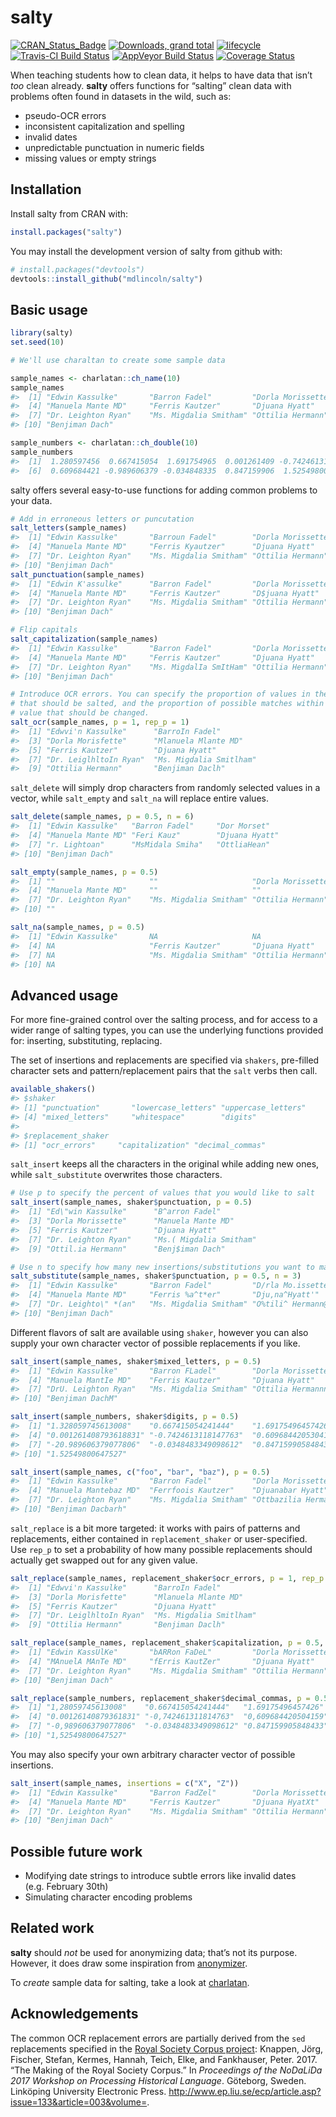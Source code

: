 
<!-- README.md is generated from README.Rmd. Please edit that file -->

# salty

[![CRAN\_Status\_Badge](http://www.r-pkg.org/badges/version/salty)](https://cran.r-project.org/package=salty)
[![Downloads, grand
total](http://cranlogs.r-pkg.org/badges/grand-total/salty)](https://cranlogs.r-pkg.org/)
[![lifecycle](https://img.shields.io/badge/lifecycle-experimental-orange.svg)](https://www.tidyverse.org/lifecycle/#experimental)
[![Travis-CI Build
Status](https://travis-ci.org/mdlincoln/salty.svg?branch=master)](https://travis-ci.org/mdlincoln/salty)
[![AppVeyor Build
Status](https://ci.appveyor.com/api/projects/status/github/mdlincoln/salty?branch=master&svg=true)](https://ci.appveyor.com/project/mdlincoln/salty)
[![Coverage
Status](https://img.shields.io/codecov/c/github/mdlincoln/salty/master.svg)](https://codecov.io/github/mdlincoln/salty?branch=master)

When teaching students how to clean data, it helps to have data that
isn’t *too* clean already. **salty** offers functions for “salting”
clean data with problems often found in datasets in the wild, such as:

  - pseudo-OCR errors
  - inconsistent capitalization and spelling
  - invalid dates
  - unpredictable punctuation in numeric fields
  - missing values or empty strings

## Installation

Install salty from CRAN with:

``` r
install.packages("salty")
```

You may install the development version of salty from github with:

``` r
# install.packages("devtools")
devtools::install_github("mdlincoln/salty")
```

## Basic usage

``` r
library(salty)
set.seed(10)

# We'll use charaltan to create some sample data

sample_names <- charlatan::ch_name(10)
sample_names
#>  [1] "Edwin Kassulke"       "Barron Fadel"         "Dorla Morissette"    
#>  [4] "Manuela Mante MD"     "Ferris Kautzer"       "Djuana Hyatt"        
#>  [7] "Dr. Leighton Ryan"    "Ms. Migdalia Smitham" "Ottilia Hermann"     
#> [10] "Benjiman Dach"

sample_numbers <- charlatan::ch_double(10)
sample_numbers
#>  [1]  1.280597456  0.667415054  1.691754965  0.001261409 -0.742461312
#>  [6]  0.609684421 -0.989606379 -0.034848335  0.847159906  1.525498006
```

salty offers several easy-to-use functions for adding common problems to
your data.

``` r
# Add in erroneous letters or puncutation
salt_letters(sample_names)
#>  [1] "Edwin Kassulke"       "Barroun Fadel"        "Dorla Morissette"    
#>  [4] "Manuela Mante MD"     "Ferris Kyautzer"      "Djuana Hyatt"        
#>  [7] "Dr. Leighton Ryan"    "Ms. Migdalia Smitham" "Ottilia Hermann"     
#> [10] "Benjiman Dach"
salt_punctuation(sample_names)
#>  [1] "Edwin K'assulke"      "Barron Fadel"         "Dorla Morissette"    
#>  [4] "Manuela Mante MD"     "Ferris Kautzer"       "D$juana Hyatt"       
#>  [7] "Dr. Leighton Ryan"    "Ms. Migdalia Smitham" "Ottilia Hermann"     
#> [10] "Benjiman Dach"

# Flip capitals
salt_capitalization(sample_names)
#>  [1] "Edwin Kassulke"       "Barron Fadel"         "Dorla Morissette"    
#>  [4] "Manuela Mante MD"     "Ferris Kautzer"       "Djuana Hyatt"        
#>  [7] "Dr. Leighton Ryan"    "Ms. MigdalIa SmItHam" "Ottilia Hermann"     
#> [10] "Benjiman Dach"

# Introduce OCR errors. You can specify the proportion of values in the vector
# that should be salted, and the proportion of possible matches within a single
# value that should be changed.
salt_ocr(sample_names, p = 1, rep_p = 1)
#>  [1] "Edwvi'n Kassulke"      "BarroIn Fadel"        
#>  [3] "Dorla Morisfette"      "Mlanuela Mlante MD"   
#>  [5] "Ferris Kautzer"        "Djuana Hyatt"         
#>  [7] "Dr. LeiglhltoIn Ryan"  "Ms. Migdalia Smitlham"
#>  [9] "Ottilia Hermann"       "Benjiman Daclh"
```

`salt_delete` will simply drop characters from randomly selected values
in a vector, while `salt_empty` and `salt_na` will replace entire
values.

``` r
salt_delete(sample_names, p = 0.5, n = 6)
#>  [1] "Edwin Kassulke"   "Barron Fadel"     "Dor Morset"      
#>  [4] "Manuela Mante MD" "Feri Kauz"        "Djuana Hyatt"    
#>  [7] "r. Lightoan"      "MsMidala Smiha"   "OttliaHean"      
#> [10] "Benjiman Dach"

salt_empty(sample_names, p = 0.5)
#>  [1] ""                     ""                     "Dorla Morissette"    
#>  [4] "Manuela Mante MD"     ""                     ""                    
#>  [7] "Dr. Leighton Ryan"    "Ms. Migdalia Smitham" "Ottilia Hermann"     
#> [10] ""

salt_na(sample_names, p = 0.5)
#>  [1] "Edwin Kassulke"       NA                     NA                    
#>  [4] NA                     "Ferris Kautzer"       "Djuana Hyatt"        
#>  [7] NA                     "Ms. Migdalia Smitham" "Ottilia Hermann"     
#> [10] NA
```

## Advanced usage

For more fine-grained control over the salting process, and for access
to a wider range of salting types, you can use the underlying functions
provided for: inserting, substituting, replacing.

The set of insertions and replacements are specified via `shakers`,
pre-filled character sets and pattern/replacement pairs that the `salt`
verbs then call.

``` r
available_shakers()
#> $shaker
#> [1] "punctuation"       "lowercase_letters" "uppercase_letters"
#> [4] "mixed_letters"     "whitespace"        "digits"           
#> 
#> $replacement_shaker
#> [1] "ocr_errors"     "capitalization" "decimal_commas"
```

`salt_insert` keeps all the characters in the original while adding new
ones, while `salt_substitute` overwrites those characters.

``` r
# Use p to specify the percent of values that you would like to salt
salt_insert(sample_names, shaker$punctuation, p = 0.5)
#>  [1] "Ed\"win Kassulke"      "B^arron Fadel"        
#>  [3] "Dorla Morissette"      "Manuela Mante MD"     
#>  [5] "Ferris Kautzer"        "Djuana Hyatt"         
#>  [7] "Dr. Leighton Ryan"     "Ms.( Migdalia Smitham"
#>  [9] "Ottil.ia Hermann"      "Benj$iman Dach"

# Use n to specify how many new insertions/substitutions you want to make to selected values
salt_substitute(sample_names, shaker$punctuation, p = 0.5, n = 3)
#>  [1] "Edwin Kassulke"       "Barron Fadel"         "D/rla Mo.issette."   
#>  [4] "Manuela Mante MD"     "Ferris %a^t*er"       "Dju,na^Hyatt'"       
#>  [7] "Dr. Leighto\" *(an"   "Ms. Migdalia Smitham" "O%tili^ Hermann@"    
#> [10] "Benjiman Dach"
```

Different flavors of salt are available using `shaker`, however you can
also supply your own character vector of possible replacements if you
like.

``` r
salt_insert(sample_names, shaker$mixed_letters, p = 0.5)
#>  [1] "Edwin Kassulke"       "Barron FLadel"        "Dorla Morissette"    
#>  [4] "Manuela MantIe MD"    "Ferris Kautzer"       "Djuana Hyatt"        
#>  [7] "DrU. Leighton Ryan"   "Ms. Migdalia Smitham" "Ottilia Hermannn"    
#> [10] "Benjiman DachM"

salt_insert(sample_numbers, shaker$digits, p = 0.5)
#>  [1] "1.328059745613008"    "0.667415054241444"    "1.69175496457426"    
#>  [4] "0.001261408793618831" "-0.7424613118147763"  "0.6096844205304159"  
#>  [7] "-20.989606379077806"  "-0.0348483349098612"  "0.847159905848433"   
#> [10] "1.52549800647527"

salt_insert(sample_names, c("foo", "bar", "baz"), p = 0.5)
#>  [1] "Edwin Kassulke"       "Barron Fadel"         "Dorla Morissette"    
#>  [4] "Manuela Mantebaz MD"  "Ferrfoois Kautzer"    "Djuanabar Hyatt"     
#>  [7] "Dr. Leighton Ryan"    "Ms. Migdalia Smitham" "Ottbazilia Hermann"  
#> [10] "Benjiman Dacbarh"
```

`salt_replace` is a bit more targeted: it works with pairs of patterns
and replacements, either contained in `replacement_shaker` or
user-specified. Use `rep_p` to set a probability of how many possible
replacements should actually get swapped out for any given
value.

``` r
salt_replace(sample_names, replacement_shaker$ocr_errors, p = 1, rep_p = 1)
#>  [1] "Edwvi'n Kassulke"      "BarroIn Fadel"        
#>  [3] "Dorla Morisfette"      "Mlanuela Mlante MD"   
#>  [5] "Ferris Kautzer"        "Djuana Hyatt"         
#>  [7] "Dr. LeiglhltoIn Ryan"  "Ms. Migdalia Smitlham"
#>  [9] "Ottilia Hermann"       "Benjiman Daclh"

salt_replace(sample_names, replacement_shaker$capitalization, p = 0.5, rep_p = 0.2)
#>  [1] "Edwin KassUlKe"       "bARRon FaDeL"         "Dorla Morissette"    
#>  [4] "MAnuelA MAnTe MD"     "fErris KautZer"       "Djuana Hyatt"        
#>  [7] "Dr. Leighton Ryan"    "Ms. Migdalia Smitham" "Ottilia Hermann"     
#> [10] "Benjiman Dach"

salt_replace(sample_numbers, replacement_shaker$decimal_commas, p = 0.5, rep_p = 1)
#>  [1] "1,28059745613008"    "0.667415054241444"   "1.69175496457426"   
#>  [4] "0.00126140879361831" "-0,742461311814763"  "0,609684420504159"  
#>  [7] "-0,989606379077806"  "-0.0348483349098612" "0.847159905848433"  
#> [10] "1,52549800647527"
```

You may also specify your own arbitrary character vector of possible
insertions.

``` r
salt_insert(sample_names, insertions = c("X", "Z"))
#>  [1] "Edwin Kassulke"       "Barron FadZel"        "Dorla Morissette"    
#>  [4] "Manuela Mante MD"     "Ferris Kautzer"       "Djuana HyatXt"       
#>  [7] "Dr. Leighton Ryan"    "Ms. Migdalia Smitham" "Ottilia Hermann"     
#> [10] "Benjiman Dach"
```

## Possible future work

  - Modifying date strings to introduce subtle errors like invalid dates
    (e.g. February 30th)
  - Simulating character encoding problems

## Related work

**salty** should *not* be used for anonymizing data; that’s not its
purpose. However, it does draw some inspiration from
[anonymizer](https://github.com/paulhendricks/anonymizer).

To *create* sample data for salting, take a look at
[charlatan](https://github.com/ropensci/charlatan).

## Acknowledgements

The common OCR replacement errors are partially derived from the `sed`
replacements specified in the [Royal Society Corpus
project](http://fedora.clarin-d.uni-saarland.de/rsc/access.html):
Knappen, Jörg, Fischer, Stefan, Kermes, Hannah, Teich, Elke, and
Fankhauser, Peter. 2017. “The Making of the Royal Society Corpus.” In
*Proceedings of the NoDaLiDa 2017 Workshop on Processing Historical
Language*. Göteborg, Sweden. Linköping University Electronic Press.
<http://www.ep.liu.se/ecp/article.asp?issue=133&article=003&volume=>.
